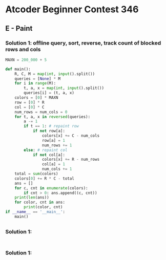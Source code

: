 # Atcoder Beginner Contest 346

## E - Paint 

### Solution 1: offline query, sort, reverse, track count of blocked rows and cols

```py
MAXN = 200_000 + 5

def main():
    R, C, M = map(int, input().split())
    queries = [None] * M
    for i in range(M):
        t, a, x = map(int, input().split())
        queries[i] = (t, a, x)
    colors = [0] * MAXN
    row = [0] * R
    col = [0] * C
    num_rows = num_cols = 0
    for t, a, x in reversed(queries):
        a -= 1
        if t == 1: # repaint row
            if not row[a]:
                colors[x] += C - num_cols
                row[a] = 1
                num_rows += 1
        else: # repaint col
            if not col[a]:
                colors[x] += R - num_rows
                col[a] = 1
                num_cols += 1
    total = sum(colors)
    colors[0] += R * C - total
    ans = []
    for c, cnt in enumerate(colors):
        if cnt > 0: ans.append((c, cnt))
    print(len(ans))
    for color, cnt in ans:
        print(color, cnt)
if __name__ == '__main__':
    main()
```

##

### Solution 1: 

```py

```

##

### Solution 1: 

```py

```